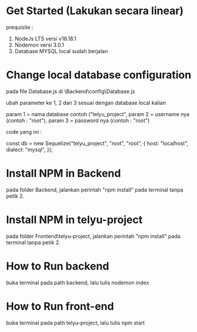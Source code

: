 # Get Started (Lakukan secara linear)

prequisite : 
1. NodeJs LTS versi v18.18.1
2. Nodemon versi 3.0.1
3. Database MYSQL local sudah berjalan

# Change local database configuration

pada file Database.js di \Backend\config\Database.js

ubah parameter ke 1, 2 dan 3 sesuai dengan database local kalian 

param 1 = nama database contoh ("telyu_project",
param 2 = username nya (contoh : "root"),
param 3 = password nya (contoh : "root")

code yang ini : 

const db = new Sequelize("telyu_project", "root", "root", {
  host: "localhost",
  dialect: "mysql",
});

# Install NPM in Backend

pada folder Backend, jalankan perintah "npm install" pada terminal tanpa petik 2.

# Install NPM in telyu-project

pada folder Frontend\telyu-project, jalankan perintah "npm install" pada terminal tanpa petik 2.

# How to Run backend

buka terminal pada path backend, lalu tulis nodemon index

# How to Run front-end

buka terminal pada path telyu-project, lalu tulis npm start
